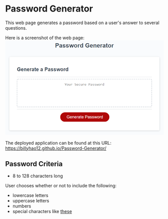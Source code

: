 # Password Generator

This web page generates a password based on a user's answer to several questions.

Here is a screenshot of the web page:
![Screenshot](/Assets/03-javascript-homework-demo.png?raw=true)

The deployed application can be found at this URL: https://billyhao12.github.io/Password-Generator/

## Password Criteria
- 8 to 128 characters long

User chooses whether or not to include the following:

- lowercase letters
- uppercase letters
- numbers
- special characters like [these](https://owasp.org/www-community/password-special-characters)